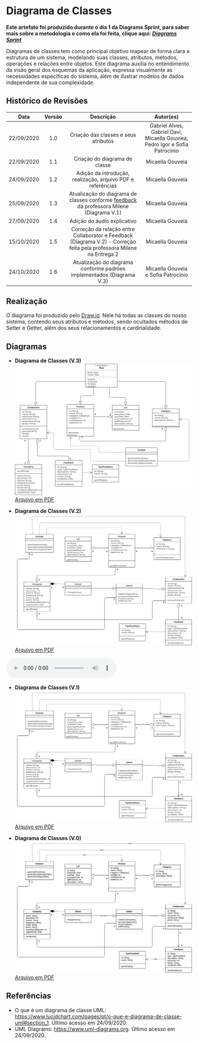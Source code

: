 # Diagrama de Classes
**Este artefato foi produzido durante o dia 1 da Diagrams Sprint, para saber mais sobre a metodologia e como ela foi feita, clique aqui: _[Diagrams Sprint](Modeling/Diagrams/Diagrams.md)_**

Diagramas de classes tem como principal objetivo mapear de forma clara a estrutura de um sistema, modelando suas classes, atributos, métodos, operações e relações entre objetos. Este diagrama auxilia no entendimento da visão geral dos esquemas da aplicação, expressa visualmente as necessidades específicas do sistema, além de ilustrar modelos de dados independente de sua complexidade.

## Histórico de Revisões
| Data | Versão | Descrição | Autor(es) |
|:----:|:------:|:---------:|:---------:|
| 22/09/2020 | 1.0 | Criação das classes e seus atributos | Gabriel Alves, Gabriel Davi, Micaella Gouviea, Pedro Igor e Sofia Patrocínio |
| 22/09/2020 | 1.1 | Criação do diagrama de classe | Micaella Gouveia |
| 24/09/2020 | 1.2 | Adição da introdução, realização, arquivo PDF e referências | Micaella Gouveia |
| 25/09/2020 | 1.3 | Atualização do diagrama de classes conforme [feedback](Modeling/verbo?id=feedback) da professora Milene (Diagrama V.1) | Micaella Gouveia |
| 27/09/2020 | 1.4 | Adição do áudio explicativo | Micaella Gouveia |
| 15/10/2020 | 1.5 | Correção da relação entre Collaborator e Feedback (Diagrama V.2) - Correção feita pela professora Milene na Entrega 2 | Micaella Gouveia |
| 24/10/2020 | 1.6 | Atualização do diagrama conforme padrões implementados (Diagrama V.3)| Micaella Gouveia e Sofia Patrocínio |

## Realização
O diagrama foi produzido pelo [Draw.io](https://app.diagrams.net/). Nele há todas as classes do nosso sistema, contendo seus atributos e métodos, sendo ocultados métodos de Setter e Getter, além dos seus relacionamentos e cardinalidade.

## Diagramas

* **Diagrama de Classes (V.3)**
![diagramaClasse](../../assets/diagramas/classe/DiagramaClassesV3.png)
<a href="https://unbarqdsw.github.io/2020.1_G12_Stock/assets/pdf/diagramas/classe/DiagramaClassesV3.pdf">Arquivo em PDF</a>

* **Diagrama de Classes (V.2)**
![diagramaClasse](../../assets/diagramas/classe/DiagramaClassesV2.png)
<a href="https://unbarqdsw.github.io/2020.1_G12_Stock/assets/pdf/diagramas/classe/DiagramaClassesV2.pdf">Arquivo em PDF</a>
<audio controls>
  <source src="https://unbarqdsw.github.io/2020.1_G12_Stock/assets/audios/diagramas/DiagramaClasse.m4a" type="audio/mpeg">
</audio>

* **Diagrama de Classes (V.1)**
![diagramaClasse](../../assets/diagramas/classe/DiagramaClassesV1.png)
<a href="https://unbarqdsw.github.io/2020.1_G12_Stock/assets/pdf/diagramas/classe/DiagramaClassesV1.pdf">Arquivo em PDF</a>


* **Diagrama de Classes (V.0)**
![diagramaClasse](../../assets/diagramas/classe/DiagramaClassesV0.png)
<a href="https://unbarqdsw.github.io/2020.1_G12_Stock/assets/pdf/diagramas/classe/DiagramaClassesV0.pdf">Arquivo em PDF</a>

## Referências
* O que é um diagrama de classe UML: <https://www.lucidchart.com/pages/pt/o-que-e-diagrama-de-classe-uml#section_1>. Último acesso em 24/09/2020.
* UML Diagrams: <https://www.uml-diagrams.org>. Último acesso em 24/09/2020.
